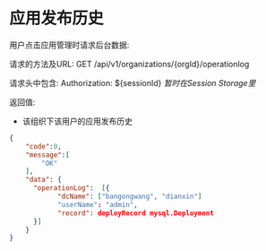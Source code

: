 应用发布历史
===========

用户点击应用管理时请求后台数据:

请求的方法及URL: GET /api/v1/organizations/{orgId}/operationlog

请求头中包含: Authorization: ${sessionId} *暂时在Session Storage里*

返回值:

* 该组织下该用户的应用发布历史


```json
{
    "code":0,
    "message":[
        "OK"
    ],
    "data": {
      "operationLog":  [{
            "dcName": ["bangongwang", "dianxin"]
            "userName": "admin",
            "record": deployRecord mysql.Deployment
      }]
    }
}
```
